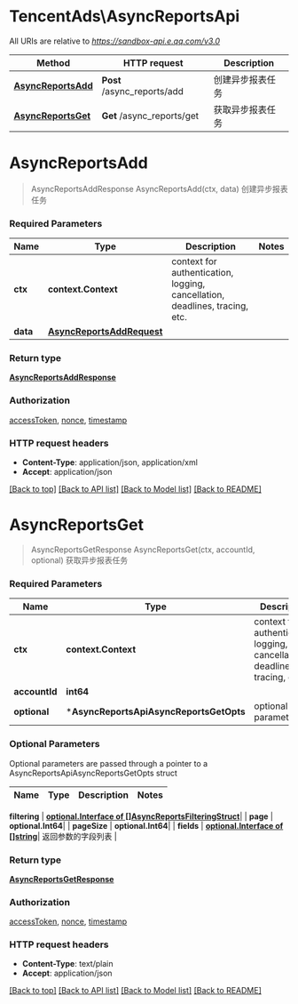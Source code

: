# TencentAds\AsyncReportsApi

All URIs are relative to *https://sandbox-api.e.qq.com/v3.0*

Method | HTTP request | Description
------------- | ------------- | -------------
[**AsyncReportsAdd**](AsyncReportsApi.md#AsyncReportsAdd) | **Post** /async_reports/add | 创建异步报表任务
[**AsyncReportsGet**](AsyncReportsApi.md#AsyncReportsGet) | **Get** /async_reports/get | 获取异步报表任务


# **AsyncReportsAdd**
> AsyncReportsAddResponse AsyncReportsAdd(ctx, data)
创建异步报表任务

### Required Parameters

Name | Type | Description  | Notes
------------- | ------------- | ------------- | -------------
 **ctx** | **context.Context** | context for authentication, logging, cancellation, deadlines, tracing, etc.
  **data** | [**AsyncReportsAddRequest**](AsyncReportsAddRequest.md)|  | 

### Return type

[**AsyncReportsAddResponse**](AsyncReportsAddResponse.md)

### Authorization

[accessToken](../README.md#accessToken), [nonce](../README.md#nonce), [timestamp](../README.md#timestamp)

### HTTP request headers

 - **Content-Type**: application/json, application/xml
 - **Accept**: application/json

[[Back to top]](#) [[Back to API list]](../README.md#documentation-for-api-endpoints) [[Back to Model list]](../README.md#documentation-for-models) [[Back to README]](../README.md)

# **AsyncReportsGet**
> AsyncReportsGetResponse AsyncReportsGet(ctx, accountId, optional)
获取异步报表任务

### Required Parameters

Name | Type | Description  | Notes
------------- | ------------- | ------------- | -------------
 **ctx** | **context.Context** | context for authentication, logging, cancellation, deadlines, tracing, etc.
  **accountId** | **int64**|  | 
 **optional** | ***AsyncReportsApiAsyncReportsGetOpts** | optional parameters | nil if no parameters

### Optional Parameters
Optional parameters are passed through a pointer to a AsyncReportsApiAsyncReportsGetOpts struct

Name | Type | Description  | Notes
------------- | ------------- | ------------- | -------------

 **filtering** | [**optional.Interface of []AsyncReportsFilteringStruct**](AsyncReportsFilteringStruct.md)|  | 
 **page** | **optional.Int64**|  | 
 **pageSize** | **optional.Int64**|  | 
 **fields** | [**optional.Interface of []string**](string.md)| 返回参数的字段列表 | 

### Return type

[**AsyncReportsGetResponse**](AsyncReportsGetResponse.md)

### Authorization

[accessToken](../README.md#accessToken), [nonce](../README.md#nonce), [timestamp](../README.md#timestamp)

### HTTP request headers

 - **Content-Type**: text/plain
 - **Accept**: application/json

[[Back to top]](#) [[Back to API list]](../README.md#documentation-for-api-endpoints) [[Back to Model list]](../README.md#documentation-for-models) [[Back to README]](../README.md)

